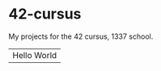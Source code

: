 # 42-cursus
My projects for the 42 cursus, 1337 school.


<table>
  <tr>
    <td>
      Hello World
    </td>
  </tr>
</table>
  
